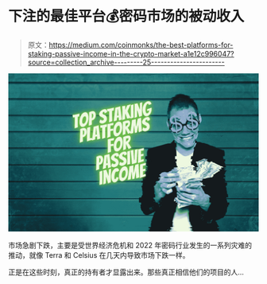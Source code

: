 # 下注的最佳平台💰密码市场的被动收入

> 原文：<https://medium.com/coinmonks/the-best-platforms-for-staking-passive-income-in-the-crypto-market-a1e12c996047?source=collection_archive---------25----------------------->

![](img/aee9e17770a33c3ef337ac69e473064b.png)

市场急剧下跌，主要是受世界经济危机和 2022 年密码行业发生的一系列灾难的推动，就像 Terra 和 Celsius 在几天内导致市场下跌一样。

正是在这些时刻，真正的持有者才显露出来。那些真正相信他们的项目的人…